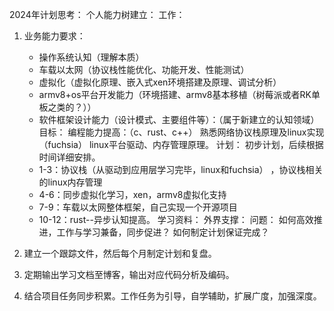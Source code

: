 2024年计划思考：
个人能力树建立：
工作：
1. 业务能力要求： 
    * 操作系统认知（理解本质）
    * 车载以太网（协议栈性能优化、功能开发、性能测试）
    * 虚拟化（虚拟化原理、嵌入式xen环境搭建及原理、调试分析）
    * armv8+os平台开发能力（环境搭建、armv8基本移植（树莓派或者RK单板之类的？））
    * 软件框架设计能力（设计模式、主要组件等）：（属于新建立的认知领域）
目标：
    编程能力提高：（c、rust、c++）
    熟悉网络协议栈原理及linux实现（fuchsia）
    linux平台驱动、内存管理原理。
计划：
初步计划，后续根据时间详细安排。
   * 1-3：协议栈（从驱动到应用层学习完毕，linux和fuchsia） ，协议栈相关的linux内存管理
   * 4-6：同步虚拟化学习，xen，armv8虚拟化支持
   * 7-9：车载以太网整体框架，自己实现一个开源项目
   * 10-12：rust--异步认知提高。
学习资料：
外界支撑：
问题：
如何高效推进，工作与学习兼备，同步促进？
如何制定计划保证完成？

1. 建立一个跟踪文件，然后每个月制定计划和复盘。
2. 定期输出学习文档至博客，输出对应代码分析及编码。
3. 结合项目任务同步积累。工作任务为引导，自学辅助，扩展广度，加强深度。





